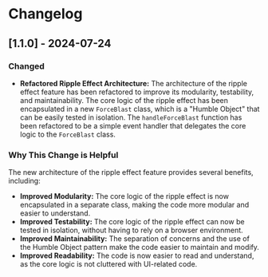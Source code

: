 # Changelog

## [1.1.0] - 2024-07-24

### Changed

-   **Refactored Ripple Effect Architecture:** The architecture of the ripple effect feature has been refactored to improve its modularity, testability, and maintainability. The core logic of the ripple effect has been encapsulated in a new `ForceBlast` class, which is a "Humble Object" that can be easily tested in isolation. The `handleForceBlast` function has been refactored to be a simple event handler that delegates the core logic to the `ForceBlast` class.

### Why This Change is Helpful

The new architecture of the ripple effect feature provides several benefits, including:

-   **Improved Modularity:** The core logic of the ripple effect is now encapsulated in a separate class, making the code more modular and easier to understand.
-   **Improved Testability:** The core logic of the ripple effect can now be tested in isolation, without having to rely on a browser environment.
-   **Improved Maintainability:** The separation of concerns and the use of the Humble Object pattern make the code easier to maintain and modify.
-   **Improved Readability:** The code is now easier to read and understand, as the core logic is not cluttered with UI-related code.